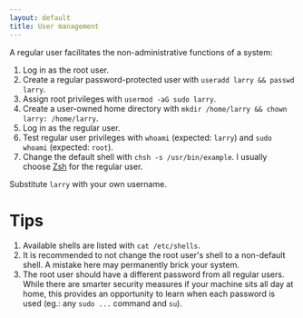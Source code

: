 ```yaml
---
layout: default
title: User management
---
```


A regular user facilitates the non-administrative functions of a system:

1. Log in as the root user.
2. Create a regular password-protected user with `useradd larry && passwd larry`.
3. Assign root privileges with `usermod -aG sudo larry`.
4. Create a user-owned home directory with `mkdir /home/larry && chown larry: /home/larry`.
5. Log in as the regular user.
6. Test regular user privileges with `whoami` (expected: `larry`) and `sudo whoami` (expected: `root`).
7. Change the default shell with `chsh -s /usr/bin/example`. I usually choose [Zsh](https://www.zsh.org) for the regular user.

Substitute `larry` with your own username.

# Tips

1. Available shells are listed with `cat /etc/shells`.
2. It is recommended to not change the root user's shell to a non-default shell. A mistake here may permanently brick your system.
3. The root user should have a different password from all regular users. While there are smarter security measures if your machine sits all day at home, this provides an opportunity to learn when each password is used (eg.: any `sudo ...` command and `su`).
